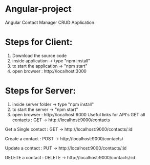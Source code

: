 # Angular-project
Angular Contact Manager CRUD Application 

# Steps for Client:
1. Download the source code
2. inside application -> type "npm install"
3. to start the application -> "npm start"
4. open browser : http://localhost:3000


# Steps for Server:
1. inside server folder -> type "npm install"
2. to start the server -> "npm start"
3. open browser : http://localhost:9000
Useful links for API's
GET all contacts : GET -> http://localhost:9000/contacts

Get a Single contact : GET -> http://localhost:9000/contacts/:id

Create a contact : POST -> http://localhost:9000/contacts/

Update a contact : PUT -> http://localhost:9000/contacts/:id

DELETE a contact : DELETE -> http://localhost:9000/contacts/:id

